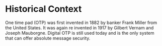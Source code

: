 # Historical Context 
 One time pad (OTP) was first invented in 1882 by banker Frank Miller from the United States. It was again re invented in 1917 by Gilbert Vernam and Joseph Mauborgne. Digital OTP is still used today and is the only system that can offer absolute message security.
